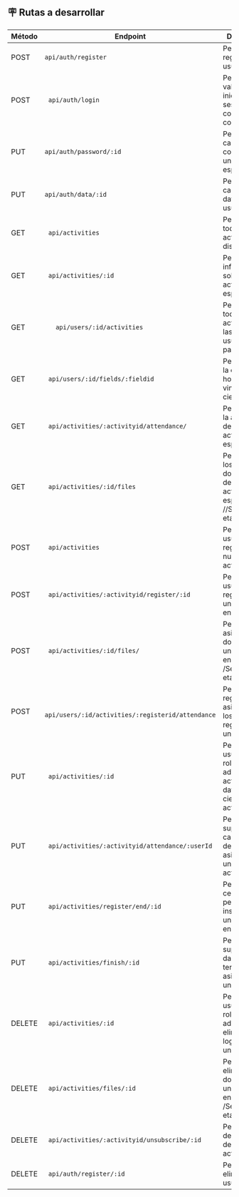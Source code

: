 ## 🪧 Rutas a desarrollar

| Método | Endpoint           | Descripción                               |
|--------|--------------------|------------------------------------------|
| POST    | ` api/auth/register   `         | Permitira registrar usuarios.|
| POST    | ` api/auth/login`     | Permitira validar el inicio de sesion segun contraseña y correo. |
| PUT   | ` api/auth/password/:id   `         | Permitira el cambio de contraseña de un usuario en especifico.|
| PUT   | ` api/auth/data/:id   `         | Permitira el cambio de datos a los usuarios.|
| GET    | ` api/activities`     | Permitira ver todas las actividades disponibles. |
| GET    | ` api/activities/:id`         | Permitira ver informacion sobre una actividad en especifico.|
| GET  | `   api/users/:id/activities`     | Permitira ver todas las actividades en las que un usuario participo. |
| GET    | ` api/users/:id/fields/:fieldid`         | Permitira ver la cantidad de horas vinculadas en cierto ambito| 
| GET    | ` api/activities/:activityid/attendance/`         | Permitira ver la asistencia de una actividad en especifico.|
| GET    | ` api/activities/:id/files`         | Permitira ver los documentos de una actividad en especifico. //Segunda etapa| 
| POST    | ` api/activities`     | Permitira a los usuarios registrar una nueva actividad. |
| POST   | ` api/activities/:activityid/register/:id`         | Permite a los usuarios registrarse en una actividad en especifico| 
| POST    | ` api/activities/:id/files/`         | Permitira asignar un documento a una actividad en especifico. /Segunda etapa|  
| POST    | ` api/users/:id/activities/:registerid/attendance`         | Permitira registrar la asistencia de los usuarios registrados en una actividad|  
| PUT   | ` api/activities/:id`     | Permitira a los usuarios con roles de administrador actualizar datos de cierta actividad. |
| PUT   | ` api/activities/:activityid/attendance/:userId`     | Permitira a los supervisores cambiar datos de la asistencia de un usuario a la actividad. |
| PUT   | ` api/activities/register/end/:id`         | Permitira cerrar el periodo de inscripcion a una actividad en especifico| 
| PUT | ` api/activities/finish/:id`         | Permitira a los supervisores dar por terminada la asistencia en una actividad|
| DELETE    | ` api/activities/:id`     | Permitira a los usuarios con roles de administrador eliminar logicamente una actividad . |
| DELETE    | ` api/activities/files/:id`         | Permitira eliminar un documento a una actividad en especifico. /Segunda etapa|  
| DELETE    | ` api/activities/:activityid/unsubscribe/:id`         | Permitira desenscribirse de una actividad|  
| DELETE    | ` api/auth/register/:id`         | Permitira eliminar a un usuario|  



